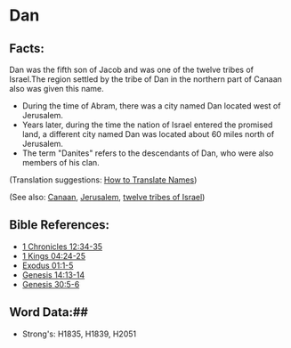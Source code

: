 # Dan #

## Facts: ##

Dan was the fifth son of Jacob and was one of the twelve tribes of Israel.The region settled by the tribe of Dan in the northern part of Canaan also was given this name.

* During the time of Abram, there was a city named Dan located west of Jerusalem.
* Years later, during the time the nation of Israel entered the promised land, a different city named Dan was located about 60 miles north of Jerusalem.
* The term "Danites" refers to the descendants of Dan, who were also members of his clan.

(Translation suggestions: [How to Translate Names](rc://en/ta/man/translate/translate-names))

(See also: [Canaan](../other/canaan.md), [Jerusalem](../other/jerusalem.md), [twelve tribes of Israel](../other/12tribesofisrael.md))

## Bible References: ##

* [1 Chronicles 12:34-35](rc://en/tn/help/1ch/12/34)
* [1 Kings 04:24-25](rc://en/tn/help/1ki/04/24)
* [Exodus 01:1-5](rc://en/tn/help/exo/01/01)
* [Genesis 14:13-14](rc://en/tn/help/gen/14/13)
* [Genesis 30:5-6](rc://en/tn/help/gen/30/05)

## Word Data:##

* Strong's: H1835, H1839, H2051

